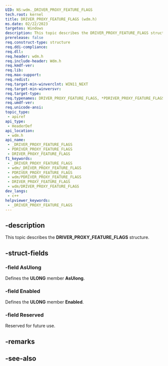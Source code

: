 ```yaml
---
UID: NS:wdm._DRIVER_PROXY_FEATURE_FLAGS
tech.root: kernel
title: DRIVER_PROXY_FEATURE_FLAGS (wdm.h)
ms.date: 02/22/2023
targetos: Windows
description: This topic describes the DRIVER_PROXY_FEATURE_FLAGS structure.
prerelease: false
req.construct-type: structure
req.ddi-compliance: 
req.dll: 
req.header: wdm.h
req.include-header: Wdm.h
req.kmdf-ver: 
req.lib: 
req.max-support: 
req.redist: 
req.target-min-winverclnt: WIN11_NEXT
req.target-min-winversvr: 
req.target-type: 
req.typenames: DRIVER_PROXY_FEATURE_FLAGS, *PDRIVER_PROXY_FEATURE_FLAGS
req.umdf-ver: 
req.unicode-ansi: 
topic_type:
 - apiref
api_type:
 - HeaderDef
api_location:
 - wdm.h
api_name:
 - _DRIVER_PROXY_FEATURE_FLAGS
 - PDRIVER_PROXY_FEATURE_FLAGS
 - DRIVER_PROXY_FEATURE_FLAGS
f1_keywords:
 - _DRIVER_PROXY_FEATURE_FLAGS
 - wdm/_DRIVER_PROXY_FEATURE_FLAGS
 - PDRIVER_PROXY_FEATURE_FLAGS
 - wdm/PDRIVER_PROXY_FEATURE_FLAGS
 - DRIVER_PROXY_FEATURE_FLAGS
 - wdm/DRIVER_PROXY_FEATURE_FLAGS
dev_langs:
 - c++
helpviewer_keywords:
 - _DRIVER_PROXY_FEATURE_FLAGS
---
```


## -description

This topic describes the **DRIVER_PROXY_FEATURE_FLAGS** structure.

## -struct-fields

### -field AsUlong

Defines the **ULONG** member **AsUlong**.

### -field Enabled

Defines the **ULONG** member **Enabled**.

### -field Reserved

Reserved for future use.

## -remarks

## -see-also
